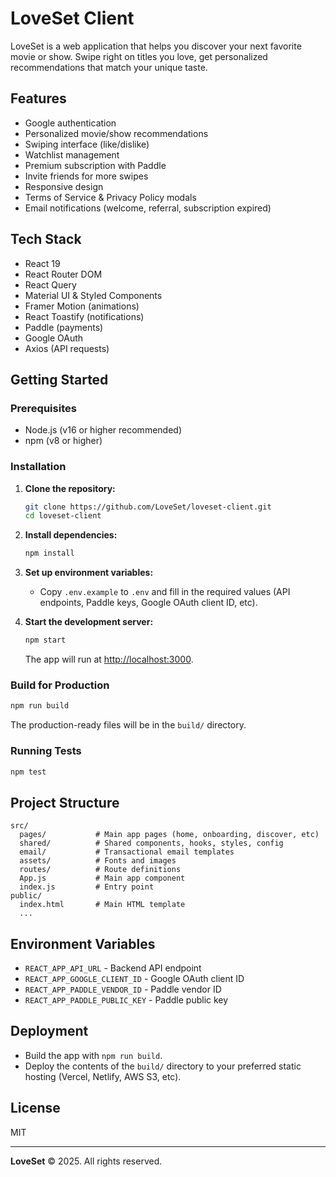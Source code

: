 # LoveSet Client

LoveSet is a web application that helps you discover your next favorite movie or show. Swipe right on titles you love, get personalized recommendations that match your unique taste.

## Features

- Google authentication
- Personalized movie/show recommendations
- Swiping interface (like/dislike)
- Watchlist management
- Premium subscription with Paddle
- Invite friends for more swipes
- Responsive design
- Terms of Service & Privacy Policy modals
- Email notifications (welcome, referral, subscription expired)

## Tech Stack

- React 19
- React Router DOM
- React Query
- Material UI & Styled Components
- Framer Motion (animations)
- React Toastify (notifications)
- Paddle (payments)
- Google OAuth
- Axios (API requests)

## Getting Started

### Prerequisites

- Node.js (v16 or higher recommended)
- npm (v8 or higher)

### Installation

1. **Clone the repository:**

   ```sh
   git clone https://github.com/LoveSet/loveset-client.git
   cd loveset-client
   ```

2. **Install dependencies:**

   ```sh
   npm install
   ```

3. **Set up environment variables:**

   - Copy `.env.example` to `.env` and fill in the required values (API endpoints, Paddle keys, Google OAuth client ID, etc).

4. **Start the development server:**
   ```sh
   npm start
   ```
   The app will run at [http://localhost:3000](http://localhost:3000).

### Build for Production

```sh
npm run build
```

The production-ready files will be in the `build/` directory.

### Running Tests

```sh
npm test
```

## Project Structure

```
src/
  pages/           # Main app pages (home, onboarding, discover, etc)
  shared/          # Shared components, hooks, styles, config
  email/           # Transactional email templates
  assets/          # Fonts and images
  routes/          # Route definitions
  App.js           # Main app component
  index.js         # Entry point
public/
  index.html       # Main HTML template
  ...
```

## Environment Variables

- `REACT_APP_API_URL` - Backend API endpoint
- `REACT_APP_GOOGLE_CLIENT_ID` - Google OAuth client ID
- `REACT_APP_PADDLE_VENDOR_ID` - Paddle vendor ID
- `REACT_APP_PADDLE_PUBLIC_KEY` - Paddle public key

## Deployment

- Build the app with `npm run build`.
- Deploy the contents of the `build/` directory to your preferred static hosting (Vercel, Netlify, AWS S3, etc).

## License

MIT

---

**LoveSet** &copy; 2025. All rights reserved.
